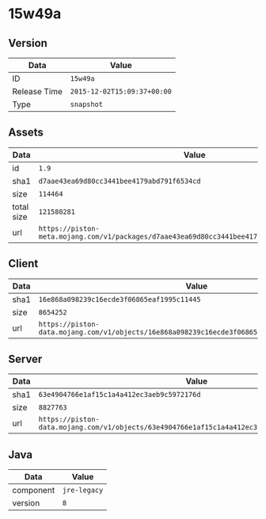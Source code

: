 # 15w49a

## Version

|**Data**        | **Value**                 |
|----------------|-------------------------|
| ID   | ```15w49a```   |
| Release Time   | ```2015-12-02T15:09:37+00:00```   |
| Type   | ```snapshot```   |

## Assets

|**Data**        | **Value**                 |
|----------------|-------------------------|
| id   | ```1.9```   |
| sha1   | ```d7aae43ea69d80cc3441bee4179abd791f6534cd```   |
| size   | ```114464```   |
| total size  | ```121580281```  |
| url       | ```https://piston-meta.mojang.com/v1/packages/d7aae43ea69d80cc3441bee4179abd791f6534cd/1.9.json``` |

## Client

|**Data**        | **Value**                 |
|----------------|-------------------------|
| sha1   | ```16e868a098239c16ecde3f06865eaf1995c11445```   |
| size   | ```8654252```   |
| url       | ```https://piston-data.mojang.com/v1/objects/16e868a098239c16ecde3f06865eaf1995c11445/client.jar``` |

## Server

|**Data**        | **Value**                 |
|----------------|-------------------------|
| sha1   | ```63e4904766e1af15c1a4a412ec3aeb9c5972176d```   |
| size   | ```8827763```   |
| url       | ```https://piston-data.mojang.com/v1/objects/63e4904766e1af15c1a4a412ec3aeb9c5972176d/server.jar``` |

## Java

|**Data**        | **Value**                 |
|----------------|-------------------------|
| component   | ```jre-legacy```   |
| version   | ```8```   |